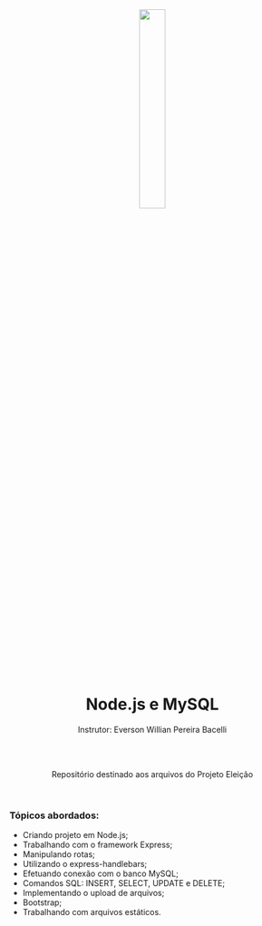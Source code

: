 <div align="center">
  <img src="https://github.com/Joao2007Pedro/PWII/tree/main/Projeto%20Elei%C3%A7%C3%A3o" width="30%">
  <h1 style="border-bottom:none">Node.js e MySQL</h1>
  <p>Instrutor: Everson Willian Pereira Bacelli</p>
  
  <br>
  <br>
  <p>Repositório destinado aos arquivos do Projeto Eleição</p>
  <br>
  <div align="justify">
  <h3>Tópicos abordados:</h3>
  
   + Criando projeto em Node.js;
   + Trabalhando com o framework Express;
   + Manipulando rotas;
   + Utilizando o express-handlebars;
   + Efetuando conexão com o banco MySQL;
   + Comandos SQL: INSERT, SELECT, UPDATE e DELETE;
   + Implementando o upload de arquivos;
   + Bootstrap;
   + Trabalhando com arquivos estáticos.
